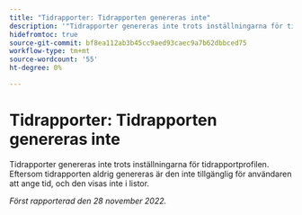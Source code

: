 ```yaml
---
title: "Tidrapporter: Tidrapporten genereras inte"
description: '"Tidrapporter genereras inte trots inställningarna för tidrapportprofilen.  '
hidefromtoc: true
source-git-commit: bf8ea112ab3b45cc9aed93caec9a7b62dbbced75
workflow-type: tm+mt
source-wordcount: '55'
ht-degree: 0%

---
```



# Tidrapporter: Tidrapporten genereras inte

Tidrapporter genereras inte trots inställningarna för tidrapportprofilen. Eftersom tidrapporten aldrig genereras är den inte tillgänglig för användaren att ange tid, och den visas inte i listor.

_Först rapporterad den 28 november 2022._

